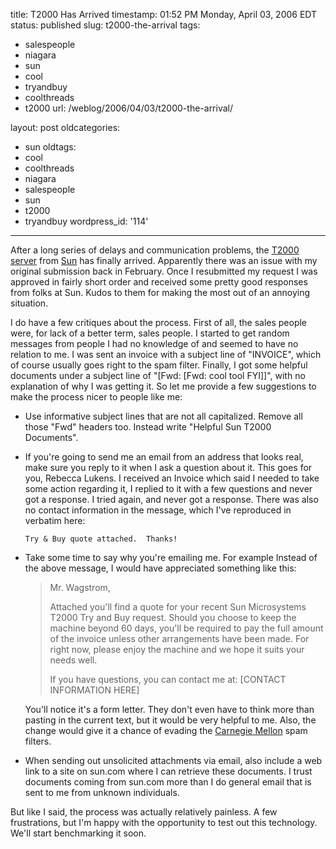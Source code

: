 title: T2000 Has Arrived
timestamp: 01:52 PM Monday, April 03, 2006 EDT
status: published
slug: t2000-the-arrival
tags:
- salespeople
- niagara
- sun
- cool
- tryandbuy
- coolthreads
- t2000
url: /weblog/2006/04/03/t2000-the-arrival/

layout: post
oldcategories:
- sun
oldtags:
- cool
- coolthreads
- niagara
- salespeople
- sun
- t2000
- tryandbuy
wordpress_id: '114'

---

After a long series of delays and communication problems, the [T2000 server](http://www.sun.com/servers/coolthreads/t2000/test/over.jsp) from
[Sun](http://www.sun.com/) has finally arrived.  Apparently there was an issue with my original submission back in February.  Once I
resubmitted my request I was approved in fairly short order and received some pretty good responses from folks at Sun.  Kudos to them for making the
most out of an annoying situation.

I do have a few critiques about the process.  First of all, the sales people were, for lack of a better term, sales people.  I started to get
random messages from people I had no knowledge of and seemed to have no relation to me.  I was sent an invoice with a subject line of "INVOICE",
which of course usually goes right to the spam filter.  Finally, I got some helpful documents under a subject line of "[Fwd: [Fwd: cool tool FYI]]",
with no explanation of why I was getting it.  So let me provide a few suggestions to make the process nicer to people like me:

  * Use informative subject lines that are not all capitalized.  Remove all those "Fwd" headers too.  Instead write "Helpful Sun T2000 Documents".
  * If you're going to send me an email from an address that looks
	real, make sure you reply to it when I ask a question about it.
	This goes for you, Rebecca Lukens.  I received an Invoice which
	said I needed to take some action regarding it, I replied to it
	with a few questions and never got a response.  I tried again, and never got a response.  There was also no contact information in the message, which I've reproduced in verbatim here:
    
    `Try & Buy quote attached.  Thanks!`

  * Take some time to say why you're emailing me.  For example Instead of the above message, I would have appreciated something like this:
	
    > Mr. Wagstrom,
    >
    > Attached you'll find a quote for your recent Sun Microsystems T2000 Try and Buy request.
    > Should you choose to keep the machine beyond 60 days, you'll be required to pay the full
    > amount of the invoice unless other arrangements have been made.  For right now, please
    > enjoy the machine and we hope it suits your needs well.
    >
    > If you have questions, you can contact me at:
    > [CONTACT INFORMATION HERE]

	You'll notice it's a form letter.  They don't even have to think more than pasting in the current text, but it would be very helpful to me. Also, the change would give it a chance of evading the [Carnegie Mellon](http://www.cmu.edu/) spam filters.
	
  * When sending out unsolicited attachments via email, also include a web link to a site on sun.com where I can retrieve these documents.
	I trust documents coming from sun.com more than I do general email that is sent to me from unknown individuals.

But like I said, the process was actually relatively painless.   A few frustrations, but I'm happy with the opportunity to test out this technology.
We'll start benchmarking it soon.
